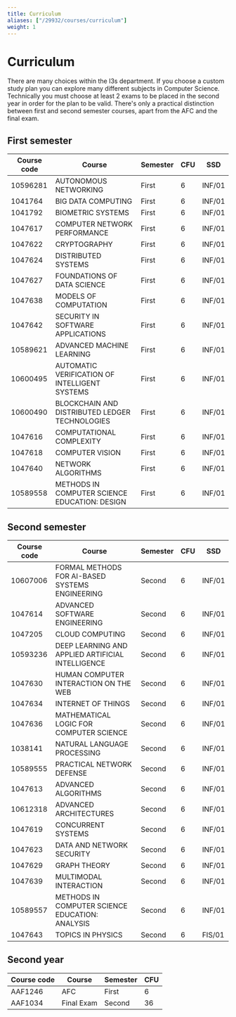 ```yaml
---
title: Curriculum
aliases: ["/29932/courses/curriculum"]
weight: 1
---
```


# Curriculum
There are many choices within the I3s department. If you choose a custom study plan you can explore many different subjects in Computer Science.
Technically you must choose at least 2 exams to be placed in the second year in order for the plan to be valid.
There's only a practical distinction between first and second semester courses, apart from the AFC and the final exam.

## First semester
| Course code | Course                                               | Semester         | CFU | SSD    |
| ----------- | ---------------------------------------------------- | ---------------- | --- | ------ |
| 10596281    | AUTONOMOUS NETWORKING                                 | First            | 6   | INF/01 |
| 1041764     | BIG DATA COMPUTING                                    | First            | 6   | INF/01 |
| 1041792     | BIOMETRIC SYSTEMS                                     | First            | 6   | INF/01 |
| 1047617     | COMPUTER NETWORK PERFORMANCE                          | First            | 6   | INF/01 |
| 1047622     | CRYPTOGRAPHY                                          | First            | 6   | INF/01 |
| 1047624     | DISTRIBUTED SYSTEMS                                   | First            | 6   | INF/01 |
| 1047627     | FOUNDATIONS OF DATA SCIENCE                           | First            | 6   | INF/01 |
| 1047638     | MODELS OF COMPUTATION                                 | First            | 6   | INF/01 |
| 1047642     | SECURITY IN SOFTWARE APPLICATIONS                     | First            | 6   | INF/01 |
| 10589621    | ADVANCED MACHINE LEARNING                             | First            | 6   | INF/01 |
| 10600495    | AUTOMATIC VERIFICATION OF INTELLIGENT SYSTEMS         | First            | 6   | INF/01 |
| 10600490    | BLOCKCHAIN AND DISTRIBUTED LEDGER TECHNOLOGIES        | First            | 6   | INF/01 |
| 1047616     | COMPUTATIONAL COMPLEXITY                              | First            | 6   | INF/01 |
| 1047618     | COMPUTER VISION                                       | First            | 6   | INF/01 |
| 1047640     | NETWORK ALGORITHMS                                    | First            | 6   | INF/01 |
| 10589558    | METHODS IN COMPUTER SCIENCE EDUCATION: DESIGN         | First            | 6   | INF/01 |

## Second semester

| Course code | Course                                                | Semester         | CFU | SSD    |
| ----------- | ----------------------------------------------------- | ---------------- | --- | ------ |
| 10607006    | FORMAL METHODS FOR AI-BASED SYSTEMS ENGINEERING       | Second           | 6   | INF/01 |
| 1047614     | ADVANCED SOFTWARE ENGINEERING                         | Second           | 6   | INF/01 |
| 1047205     | CLOUD COMPUTING                                       | Second           | 6   | INF/01 |
| 10593236    | DEEP LEARNING AND APPLIED ARTIFICIAL INTELLIGENCE     | Second           | 6   | INF/01 |
| 1047630     | HUMAN COMPUTER INTERACTION ON THE WEB                 | Second           | 6   | INF/01 |
| 1047634     | INTERNET OF THINGS                                    | Second           | 6   | INF/01 |
| 1047636     | MATHEMATICAL LOGIC FOR COMPUTER SCIENCE               | Second           | 6   | INF/01 |
| 1038141     | NATURAL LANGUAGE PROCESSING                           | Second           | 6   | INF/01 |
| 10589555    | PRACTICAL NETWORK DEFENSE                             | Second           | 6   | INF/01 |
| 1047613     | ADVANCED ALGORITHMS                                   | Second           | 6   | INF/01 |
| 10612318    | ADVANCED ARCHITECTURES                                | Second           | 6   | INF/01 |
| 1047619     | CONCURRENT SYSTEMS                                    | Second           | 6   | INF/01 |
| 1047623     | DATA AND NETWORK SECURITY                             | Second           | 6   | INF/01 |
| 1047629     | GRAPH THEORY                                          | Second           | 6   | INF/01 |
| 1047639     | MULTIMODAL INTERACTION                                | Second           | 6   | INF/01 |
| 10589557    | METHODS IN COMPUTER SCIENCE EDUCATION: ANALYSIS       | Second           | 6   | INF/01 |
| 1047643     | TOPICS IN PHYSICS                                     | Second           | 6   | FIS/01 |

## Second year
| Course code | Course                                               | Semester | CFU |
| ----------- | ---------------------------------------------------- | -------- | --- |
| AAF1246     | AFC                                                  | First    | 6   |
| AAF1034     | Final Exam 											 | Second   | 36  |